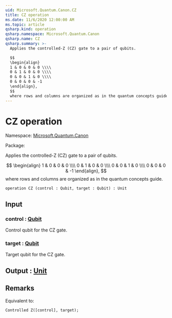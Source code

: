 ```yaml
---
uid: Microsoft.Quantum.Canon.CZ
title: CZ operation
ms.date: 11/6/2020 12:00:00 AM
ms.topic: article
qsharp.kind: operation
qsharp.namespace: Microsoft.Quantum.Canon
qsharp.name: CZ
qsharp.summary: >-
  Applies the controlled-Z (CZ) gate to a pair of qubits.

  $$
  \begin{align}
  1 & 0 & 0 & 0 \\\\
  0 & 1 & 0 & 0 \\\\
  0 & 0 & 1 & 0 \\\\
  0 & 0 & 0 & -1
  \end{align},
  $$
  where rows and columns are organized as in the quantum concepts guide.
---
```


# CZ operation

Namespace: [Microsoft.Quantum.Canon](xref:Microsoft.Quantum.Canon)

Package: [](https://nuget.org/packages/)


Applies the controlled-Z (CZ) gate to a pair of qubits.$$\begin{align}1 & 0 & 0 & 0 \\\\0 & 1 & 0 & 0 \\\\0 & 0 & 1 & 0 \\\\0 & 0 & 0 & -1\end{align},$$where rows and columns are organized as in the quantum concepts guide.

```qsharp
operation CZ (control : Qubit, target : Qubit) : Unit
```


## Input

### control : [Qubit](xref:microsoft.quantum.lang-ref.qubit)

Control qubit for the CZ gate.


### target : [Qubit](xref:microsoft.quantum.lang-ref.qubit)

Target qubit for the CZ gate.



## Output : [Unit](xref:microsoft.quantum.lang-ref.unit)



## Remarks

Equivalent to:```qsharpControlled Z([control], target);```